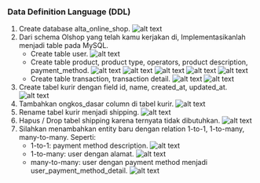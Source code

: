 ### Data Definition Language (DDL)

1. Create database alta_online_shop.
![alt text](/Screenshot/Soal2_1.png)
2. Dari schema Olshop yang telah kamu kerjakan di, Implementasikanlah menjadi table pada MySQL.
    - Create table user.
    ![alt text](/Screenshot/Soal2_2.png)
    - Create table product, product type, operators, product description, payment_method.
    ![alt text](/Screenshot/Soal2_3.png)
    ![alt text](/Screenshot/Soal2_4.png)
    ![alt text](/Screenshot/Soal2_5.png)
    ![alt text](/Screenshot/Soal2_6.png)
    ![alt text](/Screenshot/Soal2_7.png)
    - Create table transaction, transaction detail.
    ![alt text](/Screenshot/Soal2_8.png)
    ![alt text](/Screenshot/Soal2_9.png)
3. Create tabel kurir dengan field id, name, created_at, updated_at.
![alt text](/Screenshot/Soal2_10.png)
4. Tambahkan ongkos_dasar column di tabel kurir.
![alt text](/Screenshot/Soal2_11.png)
5. Rename tabel kurir menjadi shipping.
![alt text](/Screenshot/Soal2_12.png)
6. Hapus / Drop tabel shipping karena ternyata tidak dibutuhkan.
![alt text](/Screenshot/Soal2_13.png)
7. Silahkan menambahkan entity baru dengan relation 1-to-1, 1-to-many, many-to-many. Seperti:
    - 1-to-1: payment method description.
    ![alt text](/Screenshot/Soal2_14.png)
    - 1-to-many: user dengan alamat.
    ![alt text](/Screenshot/Soal2_15.png)
    - many-to-many: user dengan payment method menjadi user_payment_method_detail.
    ![alt text](/Screenshot/Soal2_16.png)